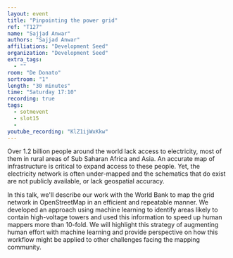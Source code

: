 ```yaml
---
layout: event
title: "Pinpointing the power grid"
ref: "T127"
name: "Sajjad Anwar"
authors: "Sajjad Anwar"
affiliations: "Development Seed"
organization: "Development Seed"
extra_tags:
  - ""
room: "De Donato"
sortroom: "1"
length: "30 minutes"
time: "Saturday 17:10"
recording: true
tags:
  - sotmevent
  - slot15
  - 
youtube_recording: "KlZ1ijWxKkw"
---
```

Over 1.2 billion people around the world lack access to electricity, most of them in rural areas of Sub Saharan Africa and Asia. An accurate map of infrastructure is critical to expand access to these people. Yet, the electricity network is often under-mapped and the schematics that do exist are not publicly available, or lack geospatial accuracy.

In this talk, we&#39;ll describe our work with the World Bank to map the grid network in OpenStreetMap in an efficient and repeatable manner. We developed an approach using machine learning to identify areas likely to contain high-voltage towers and used this information to speed up human mappers more than 10-fold. We will highlight this strategy of augmenting human effort with machine learning and provide perspective on how this workflow might be applied to other challenges facing the mapping community.